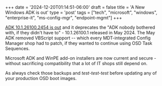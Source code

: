 +++
date = '2024-12-20T01:14:51-06:00'
draft = false
title = 'A New Windows ADK is out'
type = 'post'
tags = ["tech", "microsoft", "windows", "enterprise-it", "ms-config-mgr", "endpoint-mgmt"]
+++

[ADK 10.1.26100.2454 is out](https://learn.microsoft.com/en-us/windows-hardware/get-started/what-s-new-in-kits-and-tools#whats-new-in-the-adk-101261002454-december-2024) and it deprecates the "ADK nobody bothered with, if they didn't have to" - 10.1.26100.1 released in May 2024.  The May ADK removed VBScript support -- which every MDT-integrated Config Manager shop had to patch, if they wanted to continue using OSD Task Sequences.  <br />

Microsoft ADK and WinPE add-on installers are now current and secure - without sacrificing compatibility that a lot of IT shops still depend on. <br />

As always check those backups and *test-test-test* before updating any of your production OSD boot images.